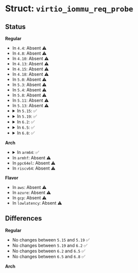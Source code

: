 # Struct: <code>virtio_iommu_req_probe</code>

## Status
<b>Regular</b>
<ul>
<li>
In <code>4.4</code>: Absent ⚠️
</li>
<li>
In <code>4.8</code>: Absent ⚠️
</li>
<li>
In <code>4.10</code>: Absent ⚠️
</li>
<li>
In <code>4.13</code>: Absent ⚠️
</li>
<li>
In <code>4.15</code>: Absent ⚠️
</li>
<li>
In <code>4.18</code>: Absent ⚠️
</li>
<li>
In <code>5.0</code>: Absent ⚠️
</li>
<li>
In <code>5.3</code>: Absent ⚠️
</li>
<li>
In <code>5.4</code>: Absent ⚠️
</li>
<li>
In <code>5.8</code>: Absent ⚠️
</li>
<li>
In <code>5.11</code>: Absent ⚠️
</li>
<li>
In <code>5.13</code>: Absent ⚠️
</li>
<li>
<details>
<summary>In <code>5.15</code>: ✅</summary>

```c
struct virtio_iommu_req_probe {
    struct virtio_iommu_req_head head;
    __le32 endpoint;
    __u8 reserved[64];
    __u8 properties[0];
};
```
</details>
</li>
<li>
<details>
<summary>In <code>5.19</code>: ✅</summary>

```c
struct virtio_iommu_req_probe {
    struct virtio_iommu_req_head head;
    __le32 endpoint;
    __u8 reserved[64];
    __u8 properties[0];
};
```
</details>
</li>
<li>
<details>
<summary>In <code>6.2</code>: ✅</summary>

```c
struct virtio_iommu_req_probe {
    struct virtio_iommu_req_head head;
    __le32 endpoint;
    __u8 reserved[64];
    __u8 properties[0];
};
```
</details>
</li>
<li>
<details>
<summary>In <code>6.5</code>: ✅</summary>

```c
struct virtio_iommu_req_probe {
    struct virtio_iommu_req_head head;
    __le32 endpoint;
    __u8 reserved[64];
    __u8 properties[0];
};
```
</details>
</li>
<li>
<details>
<summary>In <code>6.8</code>: ✅</summary>

```c
struct virtio_iommu_req_probe {
    struct virtio_iommu_req_head head;
    __le32 endpoint;
    __u8 reserved[64];
    __u8 properties[0];
};
```
</details>
</li>
</ul>
<b>Arch</b>
<ul>
<li>
<details>
<summary>In <code>arm64</code>: ✅</summary>

```c
struct virtio_iommu_req_probe {
    struct virtio_iommu_req_head head;
    __le32 endpoint;
    __u8 reserved[64];
    __u8 properties[0];
};
```
</details>
</li>
<li>
In <code>armhf</code>: Absent ⚠️
</li>
<li>
In <code>ppc64el</code>: Absent ⚠️
</li>
<li>
In <code>riscv64</code>: Absent ⚠️
</li>
</ul>
<b>Flavor</b>
<ul>
<li>
In <code>aws</code>: Absent ⚠️
</li>
<li>
In <code>azure</code>: Absent ⚠️
</li>
<li>
In <code>gcp</code>: Absent ⚠️
</li>
<li>
In <code>lowlatency</code>: Absent ⚠️
</li>
</ul>

## Differences
<b>Regular</b>
<ul>
<li>
No changes between <code>5.15</code> and <code>5.19</code> ✅
</li>
<li>
No changes between <code>5.19</code> and <code>6.2</code> ✅
</li>
<li>
No changes between <code>6.2</code> and <code>6.5</code> ✅
</li>
<li>
No changes between <code>6.5</code> and <code>6.8</code> ✅
</li>
</ul>
<b>Arch</b>
<ul>
</ul>
